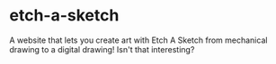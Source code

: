 # etch-a-sketch
A website that lets you create art with Etch A Sketch from mechanical drawing to a digital drawing! Isn't that interesting?
